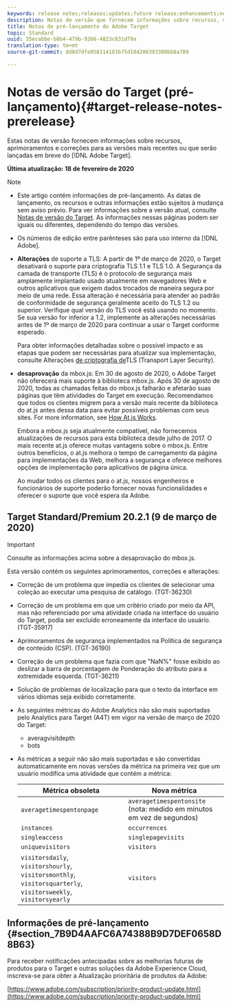 ```yaml
---
keywords: release notes;releases;updates;future release;enhancements;new features;fixes
description: Notas de versão que fornecem informações sobre recursos, melhorias e correções para as versões mais recentes ou futuras do Adobe Target DNL.
title: Notas de pré-lançamento do Adobe Target
topic: Standard
uuid: 35ecabbe-b8b4-479b-9266-4823c831d79a
translation-type: tm+mt
source-git-commit: dd8d7dfe058114183b75d104206393309bb8a789

---
```



# Notas de versão do Target (pré-lançamento){#target-release-notes-prerelease}

Estas notas de versão fornecem informações sobre recursos, aprimoramentos e correções para as versões mais recentes ou que serão lançadas em breve do [!DNL Adobe Target].

**Última atualização: 18 de fevereiro de 2020**

>[!NOTE]
>
>* Este artigo contém informações de pré-lançamento. As datas de lançamento, os recursos e outras informações estão sujeitos à mudança sem aviso prévio. Para ver informações sobre a versão atual, consulte [Notas de versão do Target](release-notes.md). As informações nessas páginas podem ser iguais ou diferentes, dependendo do tempo das versões.
   >
   >
* Os números de edição entre parênteses são para uso interno da [!DNL Adobe].
   >
   >
* **Alterações** de suporte a TLS: A partir de 1º de março de 2020, o Target desativará o suporte para criptografia TLS 1.1 e TLS 1.0. A Segurança da camada de transporte (TLS) é o protocolo de segurança mais amplamente implantado usado atualmente em navegadores Web e outros aplicativos que exigem dados trocados de maneira segura por meio de uma rede. Essa alteração é necessária para atender ao padrão de conformidade de segurança geralmente aceito do TLS 1.2 ou superior. Verifique qual versão do TLS você está usando no momento. Se sua versão for inferior a 1.2, implemente as alterações necessárias antes de 1º de março de 2020 para continuar a usar o Target conforme esperado.
   >
   >   
   Para obter informações detalhadas sobre o possível impacto e as etapas que podem ser necessárias para atualizar sua implementação, consulte Alterações [de criptografia de](/help/c-implementing-target/c-considerations-before-you-implement-target/tls-transport-layer-security-encryption.md)TLS (Transport Layer Security).
   >
   >
* **desaprovação** da mbox.js: Em 30 de agosto de 2020, o Adobe Target não oferecerá mais suporte à biblioteca mbox.js. Após 30 de agosto de 2020, todas as chamadas feitas do mbox.js falharão e afetarão suas páginas que têm atividades do Target em execução. Recomendamos que todos os clientes migrem para a versão mais recente da biblioteca do at.js antes dessa data para evitar possíveis problemas com seus sites. For more information, see [How At.js Works](/help/c-implementing-target/c-implementing-target-for-client-side-web/c-how-atjs-works/how-atjs-works.md).
   >
   >   
   Embora a mbox.js seja atualmente compatível, não fornecemos atualizações de recursos para esta biblioteca desde julho de 2017. O mais recente at.js oferece muitas vantagens sobre o mbox.js. Entre outros benefícios, o at.js melhora o tempo de carregamento da página para implementações da Web, melhora a segurança e oferece melhores opções de implementação para aplicativos de página única.
   >
   >   
   Ao mudar todos os clientes para o at.js, nossos engenheiros e funcionários de suporte poderão fornecer novas funcionalidades e oferecer o suporte que você espera da Adobe.


## Target Standard/Premium 20.2.1 (9 de março de 2020) 

>[!IMPORTANT]
>
>Consulte as informações acima sobre a desaprovação do mbox.js.

Esta versão contém os seguintes aprimoramentos, correções e alterações:

* Correção de um problema que impedia os clientes de selecionar uma coleção ao executar uma pesquisa de catálogo. (TGT-36230)
* Correção de um problema em que um critério criado por meio da API, mas não referenciado por uma atividade criada na interface do usuário do Target, podia ser excluído erroneamente da interface do usuário. (TGT-35917)
* Aprimoramentos de segurança implementados na Política de segurança de conteúdo (CSP). (TGT-36190)
* Correção de um problema que fazia com que &quot;NaN%&quot; fosse exibido ao deslizar a barra de porcentagem de Ponderação do atributo para a extremidade esquerda. (TGT-36211)
* Solução de problemas de localização para que o texto da interface em vários idiomas seja exibido corretamente.
* As seguintes métricas do Adobe Analytics não são mais suportadas pelo Analytics para Target (A4T) em vigor na versão de março de 2020 do Target:
   * averagvisitdepth
   * bots
* As métricas a seguir não são mais suportadas e são convertidas automaticamente em novas versões da métrica na primeira vez que um usuário modifica uma atividade que contém a métrica:

   | Métrica obsoleta | Nova métrica |
   |--- |--- |
   | `averagetimespentonpage` | `averagetimespentonsite` (nota: medido em minutos em vez de segundos) |
   | `instances` | `occurrences` |
   | `singleaccess` | `singlepagevisits` |
   | `uniquevisitors` | `visitors` |
   | `visitorsdaily`, `visitorshourly`, `visitorsmonthly`, `visitorsquarterly`, `visitorsweekly`, `visitorsyearly` | `visitors` |

## Informações de pré-lançamento {#section_7B9D4AAFC6A74388B9D7DEF0658D8B63}

Para receber notificações antecipadas sobre as melhorias futuras de produtos para o Target e outras soluções da Adobe Experience Cloud, inscreva-se para obter a Atualização prioritária de produtos da Adobe:

[https://www.adobe.com/subscription/priority-product-update.html](https://www.adobe.com/subscription/priority-product-update.html)
